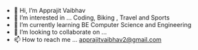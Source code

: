 - 👋 Hi, I’m Apprajit Vaibhav
- 👀 I’m interested in ... Coding, Biking , Travel and Sports
- 🌱 I’m currently learning BE Computer Science and Engineering
- 💞️ I’m looking to collaborate on ...
- 📫 How to reach me ... apprajitvaibhav2@gmail.com

<!---
apprajit300802/apprajit300802 is a ✨ special ✨ repository because its `README.md` (this file) appears on your GitHub profile.
You can click the Preview link to take a look at your changes.
--->
